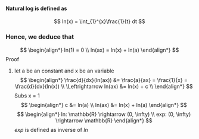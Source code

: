 #### Natural log is defined as 

$$
ln(x) = \int_{1}^{x}\frac{1}{t} dt
$$
### Hence, we deduce that  
$$
\begin{align*}
ln(1) = 0  \\
ln(ax) = ln(x) + ln(a)
\end{align*}
$$
Proof
1. let a be an constant and x be an variable
$$
\begin{align*}
\frac{d}{dx}(ln(ax)) &= \frac{a}{ax} = \frac{1}{x} = \frac{d}{dx}(ln(x)) \\
\Leftrightarrow ln(ax) &= ln(x) + c \\
\end{align*}
$$
Subs  x = 1
$$
\begin{align*}
c &= ln(a) \\
ln(ax) &= ln(x) + ln(a)
\end{align*}
$$
$$
\begin{align*}
ln: \mathbb{R} \rightarrow (0, \infty) \\
exp: (0, \infty) \rightarrow \mathbb{R}
\end{align*}
$$
$exp$ is defined as inverse of $ln$
